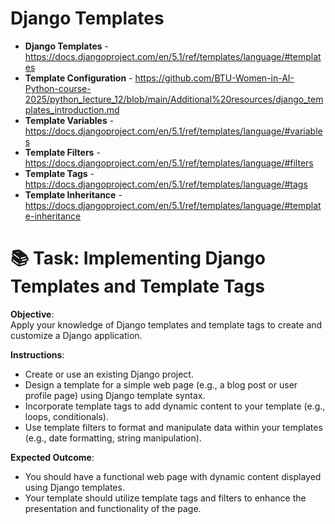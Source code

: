# Django Templates

- **Django Templates** - https://docs.djangoproject.com/en/5.1/ref/templates/language/#templates
- **Template Configuration** - https://github.com/BTU-Women-in-AI-Python-course-2025/python_lecture_12/blob/main/Additional%20resources/django_templates_introduction.md
- **Template Variables** - https://docs.djangoproject.com/en/5.1/ref/templates/language/#variables
- **Template Filters** - https://docs.djangoproject.com/en/5.1/ref/templates/language/#filters
- **Template Tags** - https://docs.djangoproject.com/en/5.1/ref/templates/language/#tags
- **Template Inheritance** - https://docs.djangoproject.com/en/5.1/ref/templates/language/#template-inheritance

  
# 📚 Task: Implementing Django Templates and Template Tags

**Objective**:  
Apply your knowledge of Django templates and template tags to create and customize a Django application.

**Instructions**:
- Create or use an existing Django project.
- Design a template for a simple web page (e.g., a blog post or user profile page) using Django template syntax.
- Incorporate template tags to add dynamic content to your template (e.g., loops, conditionals).
- Use template filters to format and manipulate data within your templates (e.g., date formatting, string manipulation).

**Expected Outcome**:
- You should have a functional web page with dynamic content displayed using Django templates.
- Your template should utilize template tags and filters to enhance the presentation and functionality of the page.
  
